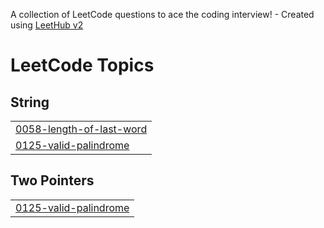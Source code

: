 A collection of LeetCode questions to ace the coding interview! - Created using [LeetHub v2](https://github.com/arunbhardwaj/LeetHub-2.0)
<!---LeetCode Topics Start-->
# LeetCode Topics
## String
|  |
| ------- |
| [0058-length-of-last-word](https://github.com/rgdeep/Leetcode/tree/master/0058-length-of-last-word) |
| [0125-valid-palindrome](https://github.com/rgdeep/Leetcode/tree/master/0125-valid-palindrome) |
## Two Pointers
|  |
| ------- |
| [0125-valid-palindrome](https://github.com/rgdeep/Leetcode/tree/master/0125-valid-palindrome) |
<!---LeetCode Topics End-->